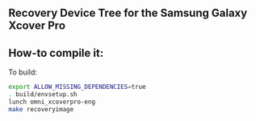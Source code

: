## Recovery Device Tree for the Samsung Galaxy Xcover Pro

## How-to compile it:

To build:

```sh
export ALLOW_MISSING_DEPENDENCIES=true
. build/envsetup.sh
lunch omni_xcoverpro-eng
make recoveryimage
